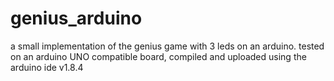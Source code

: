 # genius_arduino
a small implementation of the genius game with 3 leds on an arduino. 
tested on an arduino UNO compatible board, compiled and uploaded using the arduino ide v1.8.4
